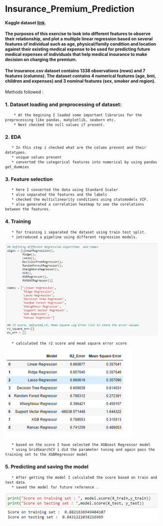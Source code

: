 # Insurance_Premium_Prediction

#### Kaggle dataset [link](https://www.kaggle.com/faisalmoizhussain/insurance-premium-prediction/data).

#### The purposes of this exercise to look into different features to observe their relationship, and plot a multiple linear regression based on several features of individual such as age, physical/family condition and location against their existing medical expense to be used for predicting future medical expenses of individuals that help medical insurance to make decision on charging the premium.

#### The insurance.csv dataset contains 1338 observations (rows) and 7 features (columns). The dataset contains 4 numerical features (age, bmi, children and expenses) and 3 nominal features (sex, smoker and region).

Methods followed : 

### 1. Dataset loading and preprocessing of dataset: 
        * At the begining I loaded some important libraries for the preprocessing like pandas, matplotlib, seaborn etc.
        * Next checked the null values if present.
### 2. EDA
       * In this step i checked what are the colums present and their datatypes.
       * unique values present
       * converted the categorical features into numerical by using pandas get_dummies
### 3. Feature selection
       * here I converted the data using Standard Scaler
       * also separated the features and the labels
       * checked the multiclinearity conditions using statsmodels VIF.
       * also generated a correlation heatmap to see the corelations between the features.
### 4. Training
       * for training i separated the dataset using train test split.
       * introduced a pipeline using different regression models.
       
![alt text](1.PNG)

       * calculated the r2 score and mead square error score
       
![alt text](2.PNG)

       * based on the score I have selected the XGBoost Regressor model
       * using GridSearchCV i did the parameter tuning and again pass the training set to the XGBRegressor model

### 5. Predicting and saving the model
       * After getting the model I calculated the score based on train and test data
       * saved the model for future reference . 
 
![alt text](3.PNG)
